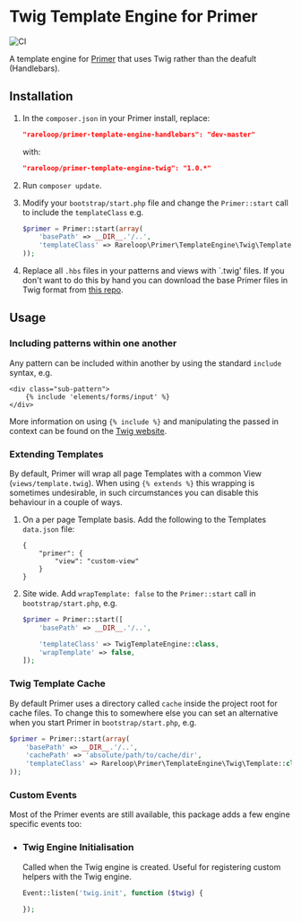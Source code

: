 # Twig Template Engine for Primer

![CI](https://travis-ci.org/Rareloop/primer-template-engine-twig.svg)

A template engine for [Primer](http://github.com/rareloop/primer) that uses Twig rather than the deafult (Handlebars).

## Installation

1. In the `composer.json` in your Primer install, replace:

    ````json
    "rareloop/primer-template-engine-handlebars": "dev-master"
    ````

    with:

    ````json
    "rareloop/primer-template-engine-twig": "1.0.*"
    ````

2. Run `composer update`.

3. Modify your `bootstrap/start.php` file and change the `Primer::start` call to include the `templateClass` e.g.
    
    ````php
    $primer = Primer::start(array(
        'basePath' => __DIR__.'/..', 
        'templateClass' => Rareloop\Primer\TemplateEngine\Twig\Template::class,
    ));
    ````

4. Replace all `.hbs` files in your patterns and views with `.twig' files. If you don't want to do this by hand you can download the base Primer files in Twig format from [this repo](https://github.com/Rareloop/primer-patterns-twig).

## Usage

### Including patterns within one another

Any pattern can be included within another by using the standard `include` syntax, e.g.

````twig
<div class="sub-pattern">
    {% include 'elements/forms/input' %}
</div>
````

More information on using `{% include %}` and manipulating the passed in context can be found on the [Twig website](http://twig.sensiolabs.org/doc/tags/include.html).

### Extending Templates
By default, Primer will wrap all page Templates with a common View (`views/template.twig`). When using `{% extends %}` this wrapping is sometimes undesirable, in such circumstances you can disable this behaviour in a couple of ways.

1. On a per page Template basis. Add the following to the Templates `data.json` file:

    ```
    {
        "primer": {
            "view": "custom-view"
        }
    }
    ```
2. Site wide. Add `wrapTemplate: false` to the `Primer::start` call in `bootstrap/start.php`, e.g.
    ```php
    $primer = Primer::start([
        'basePath' => __DIR__.'/..',
    
        'templateClass' => TwigTemplateEngine::class,
        'wrapTemplate' => false,
    ]);
    ```


### Twig Template Cache

By default Primer uses a directory called `cache` inside the project root for cache files. To change this to somewhere else you can set an alternative when you start Primer in `bootstrap/start.php`, e.g.

````php
$primer = Primer::start(array(
    'basePath' => __DIR__.'/..', 
    'cachePath' => 'absolute/path/to/cache/dir',
    'templateClass' => Rareloop\Primer\TemplateEngine\Twig\Template::class,
));

````

### Custom Events

Most of the Primer events are still available, this package adds a few engine specific events too:

- ### Twig Engine Initialisation
    
    Called when the Twig engine is created. Useful for registering custom helpers with the Twig engine.

    ````php
    Event::listen('twig.init', function ($twig) {

    });
    ````
